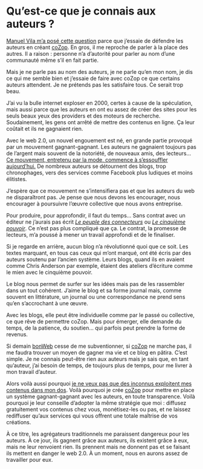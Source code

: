 # Qu’est-ce que je connais aux auteurs ?

[Manuel Vila m’a posé cette question](https://tcrouzet.com/2008/01/13/certains-prennent-et-ne-donnent-rien/) parce que j’essaie de défendre les auteurs en créant [coZop](http://cozop.com). En gros, il me reproche de parler à la place des autres. Il a raison : personne n’a d’autorité pour parler au nom d’une communauté même s’il en fait partie.

Mais je ne parle pas au nom des auteurs, je ne parle qu’en mon nom, je dis ce qui me semble bien et j’essaie de faire avec coZop ce que certains auteurs attendent. Je ne prétends pas les satisfaire tous. Ce serait trop beau.

J’ai vu la bulle internet exploser en 2000, certes à cause de la spéculation, mais aussi parce que les auteurs en ont eu assez de créer des sites pour les seuls beaux yeux des providers et des moteurs de recherche. Soudainement, les gens ont arrêté de mettre des contenus en ligne. Ça leur coûtait et ils ne gagnaient rien.

Avec le web 2.0, un nouvel engouement est né, en grande partie provoqué par un mouvement gagnant-gagnant. Les auteurs ne gagnaient toujours pas de l’argent mais souvent de la notoriété, de nouveaux amis, des lecteurs… [Ce mouvement, entretenu par la mode, commence à s’essouffler aujourd’hui.](https://tcrouzet.com/2007/09/08/je-suis-un-blogueur-heureux/) De nombreux auteurs se détournent des blogs, trop chronophages, vers des services comme Facebook plus ludiques et moins élitistes.

J’espère que ce mouvement ne s’intensifiera pas et que les auteurs du web ne disparaîtront pas. Je pense que nous devons les encourager, nous encourager à poursuivre l’œuvre collective que nous avons entreprise.

Pour produire, pour approfondir, il faut du temps… Sans contrat avec un éditeur ne j’aurais pas écrit [*Le peuple des connecteurs*](https://tcrouzet.com/le-peuple-des-connecteurs/) ou [*Le cinquième pouvoir*](https://tcrouzet.com/le-cinquieme-pouvoir/). Ce n’est pas plus compliqué que ça. Le contrat, la promesse de lecteurs, m’a poussé à mener un travail approfondi et de le finaliser.

Si je regarde en arrière, aucun blog n’a révolutionné quoi que ce soit. Les textes marquant, en tous cas ceux qui m’ont marqué, ont été écris par des auteurs soutenu par l’ancien système. Leurs blogs, quand ils en avaient comme Chris Anderson par exemple, étaient des ateliers d’écriture comme le mien avec le cinquième pouvoir.

Le blog nous permet de surfer sur les idées mais pas de les rassembler dans un tout cohérent. J’aime le blog et sa forme journal mais, comme souvent en littérature, un journal ou une correspondance ne prend sens qu’en s’accrochant à une œuvre.

Avec les blogs, elle peut être individuelle comme par le passé ou collective, ce que rêve de permettre coZop. Mais pour émerger, elle demande du temps, de la patience, du soutien… qui parfois peut prendre la forme de revenus.

Si demain [bonWeb](http://www.bonweb.com) cesse de me subventionner, si [coZop](http://cozop.com) ne marche pas, il me faudra trouver un moyen de gagner ma vie et ce blog en pâtira. C’est simple. Je ne connais peut-être rien aux auteurs mais je sais que, en tant qu’auteur, j’ai besoin de temps, de toujours plus de temps, pour me livrer à mon travail d’auteur.

Alors voilà aussi pourquoi [je ne veux pas que des inconnus exploitent mes contenus dans mon dos](https://tcrouzet.com/wp-admin/). Voilà pourquoi je crée [coZop](http://cozop.com) pour mettre en place un système gagnant-gagnant avec les auteurs, en toute transparence. Voilà pourquoi je leur conseille d’adopter la même stratégie que moi : diffusez gratuitement vos contenus chez vous, monétisez-les ou pas, et ne laissez rediffuser qu’aux services qui vous offrent une totale maîtrise de vos créations.

À ce titre, les agrégateurs traditionnels me paraissent dangereux pour les auteurs. À ce jour, ils gagnent grâce aux auteurs, ils existent grâce à eux, mais ne leur renvoient rien. Ils prennent mais ne donnent pas et se faisant ils mettent en danger le web 2.0. À un moment, nous en aurons assez de travailler pour eux.